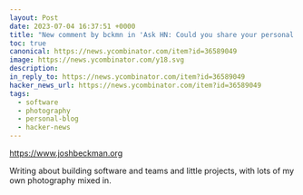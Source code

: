 ```yaml
---
layout: Post
date: 2023-07-04 16:37:51 +0000
title: "New comment by bckmn in 'Ask HN: Could you share your personal blog here?'"
toc: true
canonical: https://news.ycombinator.com/item?id=36589049
image: https://news.ycombinator.com/y18.svg
description: 
in_reply_to: https://news.ycombinator.com/item?id=36589049
hacker_news_url: https://news.ycombinator.com/item?id=36589049
tags:
  - software
  - photography
  - personal-blog
  - hacker-news
---
```



<p><a href="https://www.joshbeckman.org" rel="nofollow noreferrer">https://www.joshbeckman.org</a><p>Writing about building software and teams and little projects, with lots of my own photography mixed in.</p>
